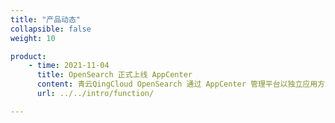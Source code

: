 ```yaml
---
title: "产品动态"
collapsible: false
weight: 10

product:
    - time: 2021-11-04
      title: OpenSearch 正式上线 AppCenter
      content: 青云QingCloud OpenSearch 通过 AppCenter 管理平台以独立应用方式提供服务。OpenSearch 1.1.0 -v1.0.0 版本基于 Apache 2.0 许可的 Elasticsearch 7.10.2 和 Kibana 7.10.2 构建。<br>- 提供 OpenSearch 热温冷（Hot-Warm-Cold）架构，以及支持高可用专有主节点；<br>- 支持多租户管理、高级安全管理、跨集群复制、集群管理、节点管理等功能；<br>- 支持自动水平和横向扩容；<br>- 支持高可用性能，包括滚动重启节点、高可用 IP 管理等。
      url: ../../intro/function/

---
```


<!-- 设置上述参数可生成产品动态页  -->
